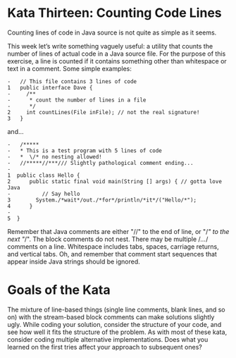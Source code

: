 # Kata Thirteen: Counting Code Lines
Counting lines of code in Java source is not quite as simple as it seems.

This week let’s write something vaguely useful: a utility that counts
the number of lines of actual code in a Java source file. For the purpose
of this exercise, a line is counted if it contains something other than
whitespace or text in a comment. Some simple examples:

```
-   // This file contains 3 lines of code
1   public interface Dave {
-     /**
-      * count the number of lines in a file
-      */
2     int countLines(File inFile); // not the real signature!
3   }
```

and…

```
-   /*****
-   * This is a test program with 5 lines of code
-   *  \/* no nesting allowed!
-   //*****//***/// Slightly pathological comment ending...
-
1  public class Hello {
2      public static final void main(String [] args) { // gotta love Java
-          // Say hello
3        System./*wait*/out./*for*/println/*it*/("Hello/*");
4      }
-
5  }
```

Remember that Java comments are either "//" to the end of line, or "/*" to the next "*/". The block comments do not nest. There may be multiple /*…*/ comments on a line. Whitespace includes tabs, spaces, carriage returns, and vertical tabs. Oh, and remember that comment start sequences that appear inside Java strings should be ignored.

# Goals of the Kata
The mixture of line-based things (single line comments, blank lines, and so on) with the stream-based block comments can make solutions slightly ugly. While coding your solution, consider the structure of your code, and see how well it fits the structure of the problem. As with most of these kata, consider coding multiple alternative implementations. Does what you learned on the first tries affect your approach to subsequent ones?
